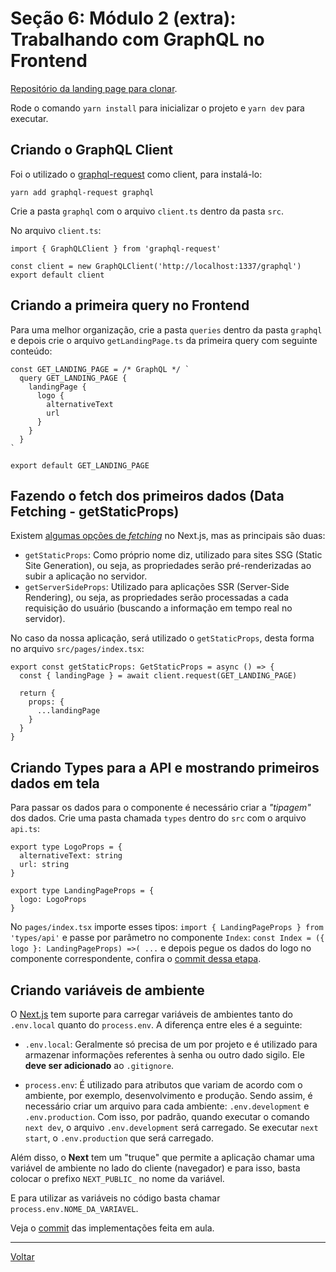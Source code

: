 # Seção 6: Módulo 2 (extra): Trabalhando com GraphQL no Frontend

[Repositório da landing page para clonar](https://github.com/React-Avancado/landing-page).

Rode o comando `yarn install` para inicializar o projeto e `yarn dev` para executar.

## Criando o GraphQL Client

Foi o utilizado o [graphql-request](https://github.com/prisma-labs/graphql-request) como client, para instalá-lo:

```
yarn add graphql-request graphql
```

Crie a pasta `graphql` com o arquivo `client.ts` dentro da pasta `src`.

No arquivo `client.ts`:

```
import { GraphQLClient } from 'graphql-request'

const client = new GraphQLClient('http://localhost:1337/graphql')
export default client
```

## Criando a primeira query no Frontend

Para uma melhor organização, crie a pasta `queries` dentro da pasta `graphql` e depois crie o arquivo `getLandingPage.ts` da primeira query com seguinte conteúdo:

```
const GET_LANDING_PAGE = /* GraphQL */ `
  query GET_LANDING_PAGE {
    landingPage {
      logo {
        alternativeText
        url
      }
    }
  }
`

export default GET_LANDING_PAGE
```

## Fazendo o fetch dos primeiros dados (Data Fetching - getStaticProps)

Existem [algumas opções de *fetching*](https://nextjs.org/docs/basic-features/data-fetching/overview) no Next.js, mas as principais são duas: 

- `getStaticProps`: Como próprio nome diz, utilizado para sites SSG (Static Site Generation), ou seja, as propriedades serão pré-renderizadas ao subir a aplicação no servidor.
- `getServerSideProps`: Utilizado para aplicações SSR (Server-Side Rendering), ou seja, as propriedades serão processadas a cada requisição do usuário (buscando a informação em tempo real no servidor).

No caso da nossa aplicação, será utilizado o `getStaticProps`, desta forma no arquivo `src/pages/index.tsx`:

```
export const getStaticProps: GetStaticProps = async () => {
  const { landingPage } = await client.request(GET_LANDING_PAGE)

  return {
    props: {
      ...landingPage
    }
  }
}
```

## Criando Types para a API e mostrando primeiros dados em tela

Para passar os dados para o componente é necessário criar a *"tipagem"* dos dados. Crie uma pasta chamada `types` dentro do `src` com o arquivo `api.ts`:

```
export type LogoProps = {
  alternativeText: string
  url: string
}

export type LandingPageProps = {
  logo: LogoProps
}
```

No `pages/index.tsx` importe esses tipos: `import { LandingPageProps } from 'types/api'` e passe por parâmetro no componente `Index`: `const Index = ({ logo }: LandingPageProps) =>( ...` e depois pegue os dados do logo no componente correspondente, confira o [commit dessa etapa](https://github.com/felipebbarbosa/curso_udemy_react-avancado_landing-page/commit/03478f75ae1ecda7b1e20e2fcd290bbdea0a2c7a).

## Criando variáveis de ambiente

O [Next.js](https://nextjs.org/docs/basic-features/environment-variables) tem suporte para carregar variáveis de ambientes tanto do `.env.local` quanto do `process.env`. A diferença entre eles é a seguinte:

- `.env.local`: Geralmente só precisa de um por projeto e é utilizado para armazenar informações referentes à senha ou outro dado sigilo. Ele **deve ser adicionado** ao `.gitignore`. 

- `process.env`: É utilizado para atributos que variam de acordo com o ambiente, por exemplo, desenvolvimento e produção. Sendo assim, é necessário criar um arquivo para cada ambiente: `.env.development` e `.env.production`. Com isso, por padrão, quando executar o comando `next dev`, o arquivo `.env.development` será carregado. Se executar `next start`, o `.env.production` que será carregado.

Além disso, o **Next** tem um "truque" que permite a aplicação chamar uma variável de ambiente no lado do cliente (navegador) e para isso, basta colocar o prefixo `NEXT_PUBLIC_` no nome da variável.

E para utilizar as variáveis no código basta chamar `process.env.NOME_DA_VARIAVEL`.

Veja o [commit](https://github.com/felipebbarbosa/curso_udemy_react-avancado_landing-page/commit/fb17760d40f97fe724a39ea9889f03309e0b688f) das implementações feita em aula.

---

[Voltar](./README.md)
